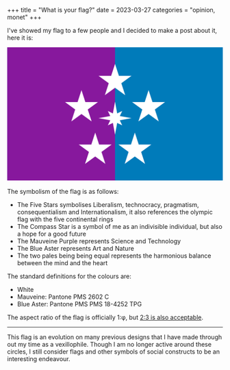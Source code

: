 +++
title = "What is your flag?"
date = 2023-03-27
categories = "opinion, monet"
+++

I've showed my flag to a few people and I decided to make a post about it, here it is:

![Personal Banner of Dania Rifki](/images/notebook/Personal%20Banner_1-Phi.png)

The symbolism of the flag is as follows:

- The Five Stars symbolises Liberalism, technocracy, pragmatism, consequentialism and Internationalism, it also references the olympic flag with the five continental rings
- The Compass Star is a symbol of me as an indivisible individual, but also a hope for a good future
- The Mauveine Purple represents Science and Technology
- The Blue Aster represents Art and Nature
- The two pales being being equal represents the harmonious balance between the mind and the heart

The standard definitions for the colours are:

- White
- Mauveine: Pantone PMS 2602 C
- Blue Aster: Pantone PMS PMS 18-4252 TPG

The aspect ratio of the flag is officially 1:φ, but [2:3 is also acceptable](/images/notebook/Personal%20Banner_2-3.png).

---

This flag is an evolution on many previous designs that I have made through out my time as a vexillophile. Though I am no longer active around these circles, I still consider flags and other symbols of social constructs to be an interesting endeavour.
